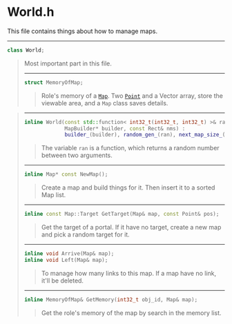 # World.h

This file contains things about how to manage maps.

---

```cpp
class World;
```

> Most important part in this file.
>
> ---
>
> ```cpp
> struct MemoryOfMap;
> ```
>
> > Role's memory of a [`Map`][]. Two [`Point`][] and a Vector array, store the
    viewable area, and a `Map` class saves details.

> > [`Map`]: (Map_source.md)
    [`Point`]: (Map_source.md)
>    
> ---
>
> ```cpp
> inline World(const std::function< int32_t(int32_t, int32_t) >& ran,
>              MapBuilder* builder, const Rect& nms) :
>              builder_(builder), random_gen_(ran), next_map_size_(nms);
> ```
>
> > The variable `ran` is a function, which returns a random
    number between two arguments.
>
> ---
>
> ```cpp
> inline Map* const NewMap();
> ```
>
> > Create a map and build things for it. Then insert it to a sorted Map list.
>
> ---
>
> ```cpp
> inline const Map::Target GetTarget(Map& map, const Point& pos);
> ```
>
> > Get the target of a portal. If it have no target, create a new map and pick
    a random target for it.
>
> ---
>
> ```cpp
> inline void Arrive(Map& map);
> inline void Left(Map& map);
> ```
>
> > To manage how many links to this map. If a map have no link, it'll be
    deleted.
>
> ---
>
> ```cpp
> inline MemoryOfMap& GetMemory(int32_t obj_id, Map& map);
> ```
>
> > Get the role's memory of the map by search in the memory list.
